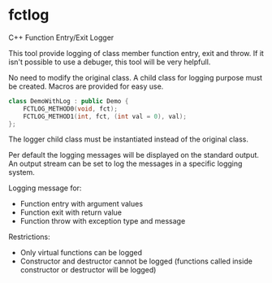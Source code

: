 # fctlog
C++ Function Entry/Exit Logger

This tool provide logging of class member function entry, exit and throw. If it isn't possible to use a debuger, this tool will be very helpfull.

No need to modify the original class. A child class for logging purpose must be created. Macros are provided for easy use.
```c++
class DemoWithLog : public Demo {
    FCTLOG_METHOD0(void, fct);
    FCTLOG_METHOD1(int, fct, (int val = 0), val);
};
```
The logger child class must be instantiated instead of the original class.

Per default the logging messages will be displayed on the standard output. An output stream can be set to log the messages in a specific logging system.

Logging message for:
* Function entry with argument values
* Function exit with return value
* Function throw with exception type and message

Restrictions: 
* Only virtual functions can be logged
* Constructor and destructor cannot be logged (functions called inside constructor or destructor will be logged)
